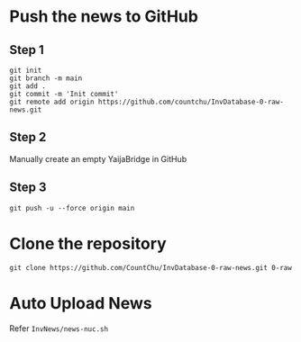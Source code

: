 # Push the news to GitHub

## Step 1

```
git init
git branch -m main
git add .
git commit -m 'Init commit'
git remote add origin https://github.com/countchu/InvDatabase-0-raw-news.git
```

## Step 2

Manually create an empty YaijaBridge in GitHub

## Step 3

```
git push -u --force origin main
```

# Clone the repository

```
git clone https://github.com/CountChu/InvDatabase-0-raw-news.git 0-raw
```

# Auto Upload News

Refer `InvNews/news-nuc.sh`
